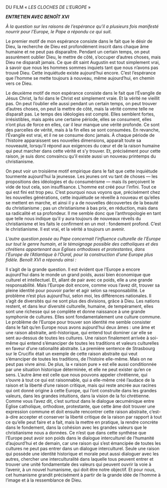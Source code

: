 DU FILM « *LES CLOCHES DE L'EUROPE* »

***ENTRETIEN AVEC BENOÎT XVI***

*À la question sur les raisons de l’espérance qu’il a plusieurs fois manifesté nourrir pour l’Europe, le Pape a répondu ce qui suit.*

Le premier motif de mon espérance consiste dans le fait que le désir de Dieu, la recherche de Dieu est profondément inscrit dans chaque âme humaine et ne peut pas disparaître. Pendant un certain temps, on peut assurément oublier Dieu, le mettre de côté, s’occuper d’autres choses, mais Dieu ne disparaît jamais. Ce que dit saint Augustin est tout simplement vrai, à savoir que nous les hommes sommes inquiets tant que nous n’avons pas trouvé Dieu. Cette inquiétude existe aujourd’hui encore. C’est l’espérance que l’homme se mette toujours à nouveau, même aujourd’hui, en chemin vers ce Dieu.

Le deuxième motif de mon espérance consiste dans le fait que l’Évangile de Jésus Christ, la foi dans le Christ est simplement vraie. Et la vérité ne vieillit pas. On peut l’oublier elle aussi pendant un certain temps, on peut trouver d’autres choses, on peut la mettre de côté, mais la vérité comme telle ne disparaît pas. Le temps des idéologies est compté. Elles semblent fortes, irrésistibles, mais après une certaine période, elles se consument, elles n’ont plus de force en elles, car il leur manque une vérité profonde. Ce sont des parcelles de vérité, mais à la fin elles se sont consumées. En revanche, l’Évangile est vrai, et il ne se consume donc jamais. À chaque période de l’histoire apparaissent ses nouvelles dimensions, apparaît toute sa nouveauté, lorsqu’il répond aux exigences du cœur et de la raison humaine qui peut marcher dans cette vérité et s’y trouver. Et, précisément pour cette raison, je suis donc convaincu qu’il existe aussi un nouveau printemps du christianisme.

On peut voir un troisième motif empirique dans le fait que cette inquiétude tourmente aujourd’hui la jeunesse. Les jeunes ont vu tant de choses — les propositions des idéologies et du consumérisme — mais ils perçoivent le vide de tout cela, son insuffisance. L’homme est créé pour l’infini. Tout ce qui est fini est trop peu. C’est pourquoi nous voyons que, précisément chez les nouvelles générations, cette inquiétude se réveille à nouveau et qu’elles se mettent en marche, et ainsi il y a de nouvelles découvertes de la beauté du christianisme ; pas un christianisme à bas prix, en réduction, mais dans sa radicalité et sa profondeur. Il me semble donc que l’anthropologie en tant que telle nous indique qu’il y aura toujours de nouveaux réveils du christianisme et les faits le confirment en un mot : fondement profond. C’est le christianisme. Il est vrai, et la vérité a toujours un avenir.

*L’autre question posée au Pape concernait l’influence culturelle de l’Europe sur tout le genre humain, et le témoignage possible des catholiques et des chrétiens appartenant aux Eglises orthodoxes et protestantes, dans l’Europe de l’Atlantique à l’Oural, pour la construction d’une Europe plus fidèle. Benoît XVI a répondu ainsi :*

Il s’agit de la grande question. Il est évident que l’Europe a encore aujourd’hui dans le monde un grand poids, aussi bien économique que culturel et intellectuel. Et, allant de pair avec ce poids, elle a une grande responsabilité. Mais l’Europe doit encore, comme vous l’avez dit, trouver sa pleine identité pour pouvoir parler et agir selon sa responsabilité. Le problème n’est plus aujourd’hui, selon moi, les différences nationales. Il s’agit de diversités qui ne sont plus des divisions, grâce à Dieu. Les nations restent, et dans leur diversité culturelle, humaine, de tempérament, elles sont une richesse qui se complète et donne naissance à une grande symphonie de cultures. Elles sont fondamentalement une culture commune. Le problème de l’Europe pour trouver son identité me semble consister dans le fait qu’en Europe nous avons aujourd’hui deux âmes : une âme et une raison abstraite, anti-historique, qui entend tout dominer car elle se sent au-dessus de toutes les cultures. Une raison finalement arrivée à soi-même qui entend s’émanciper de toutes les traditions et valeurs culturelles en faveur d’une rationalité abstraite. La première sentence de Strasbourg sur le Crucifix était un exemple de cette raison abstraite qui veut s’émanciper de toutes les traditions, de l’histoire elle-même. Mais on ne peut pas vivre ainsi. De plus, la « raison pure » est elle aussi conditionnée par une situation historique déterminée, et elle ne peut exister qu’en ce sens. L’autre âme est celle que nous pouvons appeler chrétienne, qui s’ouvre à tout ce qui est raisonnable, qui a elle-même créé l’audace de la raison et la liberté d’une raison critique, mais qui reste ancrée aux racines qui ont donné origine à cette Europe, qui l’ont construite dans les grandes valeurs, dans les grandes intuitions, dans la vision de la foi chrétienne. Comme vous l’avez dit, c’est surtout dans le dialogue œcuménique entre Église catholique, orthodoxe, protestante, que cette âme doit trouver une expression commune et doit ensuite rencontrer cette raison abstraite, c’est-à-dire accepter et conserver la liberté critique de la raison par rapport à tout ce qu’elle peut faire et a fait, mais la mettre en pratique, la rendre concrète dans le fondement, dans la cohésion avec les grandes valeurs que le christianisme nous a données. Ce n’est que dans cette synthèse que l’Europe peut avoir son poids dans le dialogue interculturel de l’humanité d’aujourd’hui et de demain, car une raison qui s’est émancipée de toutes les cultures ne peut pas entrer dans un dialogue interculturel. Seule une raison qui possède une identité historique et morale peut aussi dialoguer avec les autres, chercher une interculturalité dans laquelle tous peuvent entrer et trouver une unité fondamentale des valeurs qui peuvent ouvrir la voie à l’avenir, à un nouvel humanisme, qui doit être notre objectif. Et pour nous, cet humanisme grandit précisément à partir de la grande idée de l’homme à l’image et à la ressemblance de Dieu.